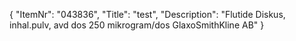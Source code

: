 {
  "ItemNr": "043836",
  "Title": "test",
  "Description": "Flutide Diskus, inhal.pulv, avd dos 250 mikrogram/dos GlaxoSmithKline AB"
}